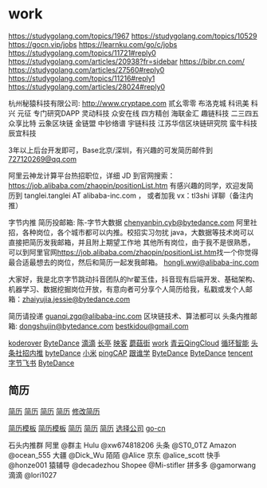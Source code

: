 # work

<https://studygolang.com/topics/1967>
<https://studygolang.com/topics/10529>
<https://gocn.vip/jobs>
<https://learnku.com/go/c/jobs>
<https://studygolang.com/topics/11721#reply0>
<https://studygolang.com/articles/20938?fr=sidebar>
<https://bibr.cn.com/>
<https://studygolang.com/articles/27560#reply0>
<https://studygolang.com/topics/11216#reply1>
<https://studygolang.com/articles/28024#reply0>

杭州秘猿科技有限公司: <http://www.cryptape.com>
贰幺零零
布洛克城 科讯美 科兴 元征 专门研究DAPP
灵动科技
众安在线
四方精创
海联金汇
趣链科技
二三四五
众享比特
云象区块链
金链盟
中钞络谱
宇链科技
江苏华信区块链研究院
蛮牛科技
辰宜科技

3年以上后台开发即可，Base北京/深圳，有兴趣的可发简历邮件到 727120269@qq.com

阿里云神龙计算平台热招职位，详细 JD 到官网搜索：
<https://job.alibaba.com/zhaopin/positionList.htm>
有感兴趣的同学，欢迎发简历到 tanglei.tanglei AT alibaba-inc.com ，
或者加我 vx：tl3shi 详聊（备注内推）

字节内推 简历投邮箱: 陈-字节大数据
chenyanbin.cyb@bytedance.com
阿里社招，各种岗位，各个城市都可以内推。校招实习勿扰
java，大数据等技术岗可以直接把简历发我邮箱，并且附上期望工作地
其他所有岗位，由于我不是很熟悉，可以到阿里官网<https://job.alibaba.com/zhaopin/positionList.htm>找一个你觉得最合适最想去的岗位，然后和简历一起发我邮箱。
hongli.wwj@alibaba-inc.com

大家好，我是北京字节跳动抖音团队的hr翟玉佳，抖音现有后端开发、基础架构、机器学习、数据挖掘岗位开放，有意向者可分享个人简历给我，私戳或发个人邮箱：zhaiyujia.jessie@bytedance.com

简历请投递 guanqi.zgq@alibaba-inc.com 区块链技术、算法都可以
头条内推邮箱: dongshujin@bytedance.com
bestkidou@gmail.com

[koderover](https://www.koderover.com/)
[ByteDance](https://mp.weixin.qq.com/s?__biz=MzU0MzQ5MDA0Mw==&mid=2247489529&idx=1&sn=2757ebfbfdd2e0c462877b1cb5c688d8&chksm=fb0bfd6dcc7c747be3746e3862723b62aab823e07f1f777fdc97ef651c160597cf2accc1ca2d&mpshare=1&scene=1&srcid=&sharer_sharetime=1584757756691&sharer_shareid=be082b9b55860bca135c279cbeb97d77&key=9e4d10ee3ad30392e53f545b5fa35a1ecb2b0abd5b8ad55b9fc3f07d48638d520dac267e7b2b2e8e54f4f8b04977667aaf7bc2baac3b958cb8a991e95ac868c352f7755f95de60a07538bbacdf31bf61&ascene=1&uin=MjYyMTk4OTk4NA%3D%3D&devicetype=Windows+10&version=62080079&lang=zh_CN&exportkey=ARQ%2Br667pSkarNCsj6V74CU%3D&pass_ticket=YK36%2BH06TDdcRIjydd4a0IWn77JFY2wrWFRoMr1L8JPILPr5gLeGqGNghnA%2B3Spe)
[滴滴](https://studygolang.com/topics/11150?fr=sidebar)
[长亭](https://studygolang.com/topics/11159#reply0)
[映客](https://mp.weixin.qq.com/s?__biz=MzIzMjA5OTc3OQ==&mid=2652941902&idx=1&sn=85137e28606a89c3b648dee790928fce&chksm=f34e14e2c4399df44a09f23421240e674faa53c9efa9cdebfe7b2e1e4e502b5500e02c2aa9fa&scene=126&sessionid=1585729482&key=f3de4429a3d2309849215f6f9931be4834b45e769258c7b2fb0a151e3ffd08c8ebb991755a01a94d6679aebc253aceef2602fbb7255369d26bd3e756012d78078ea11effe82eedf1c9d48f14584e4808&ascene=1&uin=MjYyMTk4OTk4NA%3D%3D&devicetype=Windows+10&version=62080079&lang=zh_CN&exportkey=AWnzRuL7aee9pG%2BG5dojSPk%3D&pass_ticket=9QMCzdbuzL%2BKTgqt43ChCnTzzHZ57sYBqR7An3b4Yl0CiUB4ueDr0sii2Lkv6aXe)
[蘑菇街](https://github.com/AobingJava/JavaFamily)
[work](https://github.com/CyC2018/CS-Notes)
[青云QingCloud](https://www.qingcloud.com/)
[循环智能](https://studygolang.com/topics/11271#reply0)
[头条社招内推](https://job.bytedance.com/referral/pc/position?token=MzsxNTgzOTkwNjYyOTIyOzY3OTk0MDk2ODE5ODg0MDQ3NDQ7MA)
[byteDance](https://www.nowcoder.com/discuss/405556)
[小米](https://studygolang.com/topics/11315#reply0)
[pingCAP](https://www.jianshu.com/p/77b0b159dffe)
[跟谁学](https://learnku.com/go/t/49281)
[ByteDance](https://github.com/wolverinn/Waking-Up)
[ByteDance](https://studygolang.com/topics/11004)
[tencent](https://studygolang.com/topics/10678#commentForm)
[字节飞书](https://www.feishu.cn/hr/feishu_social_recruitment?token=MzsxNTkwMTUwNzkxNzAxOzY4Mjc3NDMyMDE0Mjg4OTkzNDI7)
[ByteDance](https://job.bytedance.com/referral/pc/introduction?token=MzsxNTkxMDczMTEzNjMxOzY3MTExMDQ5OTg0MzgwNzc5NTU7MA)

## 简历

[简历](https://github.com/geekcompany/ResumeSample/blob/master/java.md)
[简历](https://mp.weixin.qq.com/s?__biz=MzIzODIzNzE0NQ==&mid=2654418827&idx=1&sn=33e1bfb39e8cafa66d094389170654c2&chksm=f2fff33dc5887a2b9c028aaa6b4c78a0b8c02e6b4763e08ee465c807b2de9354e3a849ab395e&mpshare=1&scene=1&srcid=&sharer_sharetime=1585198056644&sharer_shareid=e97c9100da56aa4014f248b28427547f&key=480a52c9d22af294b4f5c7049011ee138ad346e044a20dd4340e089eedaf19c301af8baa3763a146d1fd37f3a7da5905dfafe30b2753855ceb4a160f1f3e577718e041f4c385c27be2e9a3291991cbd8&ascene=1&uin=MjYyMTk4OTk4NA%3D%3D&devicetype=Windows+10&version=62080079&lang=zh_CN&exportkey=AThPQbsQKLbnxBvtQrdyWQQ%3D&pass_ticket=4j5eprlqK9T7jvi1nLOrVXC%2Bbl8oVhKCsgCo1nW1eC603udgpjsitRFfSCCtKgPv)
[简历](https://mp.weixin.qq.com/s?__biz=MzA3MDU2MjM4Ng==&mid=2247484767&idx=1&sn=2249317ed5eaf7d12e511f87ffac8035&chksm=9f3ba262a84c2b74cf4a7d8030703cb0c02abb96e02a639bad4c25caa8a5ce4b73310f08f019&mpshare=1&scene=1&srcid=&sharer_sharetime=1585672022632&sharer_shareid=be082b9b55860bca135c279cbeb97d77&key=988d6e79394f42a0a97bda4fab05e2573d53761f2513599e5d73583048a6df85e41d614a56c4fe7558dc700e45139fec1f78247f53c15579d29cf0385f29b884bdfdad8227bed1f4d987e0f59e65cb10&ascene=1&uin=MjYyMTk4OTk4NA%3D%3D&devicetype=Windows+10&version=62080079&lang=zh_CN&exportkey=AY3zQj0%2B7oj9mvCAMUJOo4s%3D&pass_ticket=tpQgHpcQZ0ARnPSSifiCctsLyyqemnvVzOeUeFTGEbPOOlSFQG56ZnjVr0CIxlfm)
[简历](https://github.com/Snailclimb/JavaGuide)
[修改简历](互联网侦察公众号后台回复修改简历)

[简历模板](https://resume.mdnice.com/)
[简历模板](https://github.com/mdnice/markdown-resume)
[简历](https://mp.weixin.qq.com/s?__biz=MzUzNTAzNjUzMQ==&mid=2247484080&idx=1&sn=3686d1dd288e210f8ee3f83eb40bf2eb&chksm=fa8ad5accdfd5cba76f62f33895101598db395d6c7c98a1b6f6e0d7df2e6d600dcf08afcec74&mpshare=1&scene=1&srcid=&sharer_sharetime=1586666581193&sharer_shareid=8f5ebfc9d1ebfc3a5c0ac7a81253ecbe&key=2be5a50c0e9f27d566285160a29ef8785502bcfecdb4c34927e0df7cd174ce2aba9d7278761fc78986367b08849b891e807d656261790fb9d3678d4739215fc95d0b7063cd7ba8b453fe1f33d423f497&ascene=1&uin=MjYyMTk4OTk4NA%3D%3D&devicetype=Windows+10&version=62080079&lang=zh_CN&exportkey=ATZa%2BRedoQ%2BecEdo%2BAHaauA%3D&pass_ticket=vKMN1UeGmNN3XBgl1hxvZO4Eny4S8pKaGEm7gtfgsmecDvkrTTwRBmwk09ZCfnyf)
[简历](https://mp.weixin.qq.com/s?__biz=MzI0MzIyMDM5Ng==&mid=2649826770&idx=1&sn=9bc326d8457cc33e3ddbe799f1391048&chksm=f175ef11c6026607a7f3b579e242758c04cb4c9e59e76da6d32c590dc2cfb24aa5790cf7ce19&mpshare=1&scene=1&srcid=&sharer_sharetime=1586867725719&sharer_shareid=a05c3fce97ade02888e2f7a13089e8d3&key=cdf90f9bd9e67c9bcaadb3f70ed957043ced7720f44c9bb9f0c7cc5238364c5a41ccafcb521a99e655cc87c0f2179e4b680d7d734f1a98cdd1d6135dfee2bb0d75772255e82cc857053d25df3be2bf53&ascene=1&uin=MjYyMTk4OTk4NA%3D%3D&devicetype=Windows+10&version=62080079&lang=zh_CN&exportkey=AQ5vUhv65f5Fik4e7jNdIOo%3D&pass_ticket=NJ8T%2FsBL6U2MskC8ZfV974hvbZxTwAHfKzviBWQocavpGnrQSbPtpve0KSe5uiQv)
[简历](https://mp.weixin.qq.com/s?__biz=MzU3MTg3NDYwNg==&mid=2247484503&idx=1&sn=c7a006ddd9acb1cb104128c7d8601eab&chksm=fcd8c816cbaf4100d648d55111b3c360b14777a9e94c599ed6ad3e200045956df75db8e7164a&mpshare=1&scene=1&srcid=0415fXWjOsKvaFV6nq6uZs7Q&sharer_sharetime=1586919085672&sharer_shareid=be082b9b55860bca135c279cbeb97d77&key=92a58dc17248b4b84cf39fe7c968b93c2b8b33bf12995614c19c264da66bbc0df552ac21f92ff0bf7b98780050d74785e76284daeb95fff96e0a90be633e2897ffcfbaefdf243ca93cec95e55b4d8781&ascene=1&uin=MjYyMTk4OTk4NA%3D%3D&devicetype=Windows+10&version=62080079&lang=zh_CN&exportkey=AR9v5%2Ba0PduxBmGatS4fUjM%3D&pass_ticket=hRK18tJs7F7HalyYBbrP4Wr2mAmsSzMyvX%2FsyODQyqx0cOzBlIE7yu%2BjRPui1FaT)
[选择公司](https://mp.weixin.qq.com/s?__biz=MzA3MzA5MTU4NA==&mid=2247484348&idx=1&sn=5c1b3fdcf86ade968621141df01976db&chksm=9f151cd3a86295c57739b40efe5192400e16da40635406c9d1ac4021c56b66fa923cfc91c2d7&mpshare=1&scene=1&srcid=&sharer_sharetime=1587388872400&sharer_shareid=0d8859a528b3df5d9c34675db058043a&key=cdf90f9bd9e67c9be3b2cba19022d8b97b05fd94c03b15db5bc4871a443f9aabde25777a7d638aaf13f6dea07172bcffa0cf3b71156961e74dcd6e1daf98425c1288142cd122c1aa17fbb4faa8f1dc7e&ascene=1&uin=MjYyMTk4OTk4NA%3D%3D&devicetype=Windows+10&version=62080079&lang=zh_CN&exportkey=Ab6%2B4QMsQpPIPv04grqm6K4%3D&pass_ticket=hRK18tJs7F7HalyYBbrP4Wr2mAmsSzMyvX%2FsyODQyqx0cOzBlIE7yu%2BjRPui1FaT)
[go-cn](https://gocn.vip/jobs)

石头内推群
阿里 @群主
Hulu @xw674818206
头条 @ST0_0TZ
Amazon @ocean_555
大疆 @Dick_Wu
陌陌 @Alice
京东 @alice_scott
快手 @honze001
猿辅导 @decadezhou
Shopee @Mi-stifler
拼多多 @gamorwang
滴滴 @lori1027
